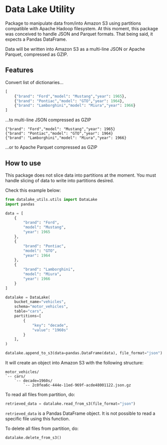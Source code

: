 # Data Lake Utility
Package to manipulate data from/into Amazon S3 using partitions compatible with Apache Hadoop filesystem.
At this moment, this package was conceived to handle JSON and Parquet formats. That being said, it expects a Pandas DataFrame.

Data will be written into Amazon S3 as a multi-line JSON or Apache Parquet, compressed as GZIP.
## Features
Convert list of dictionaries...
```python
[
    {"brand": "Ford","model": "Mustang","year": 1965},
    {"brand": "Pontiac","model": "GTO","year": 1964},
    {"brand": "Lamborghini","model": "Miura","year": 1966}
]
```
...to multi-line JSON compressed as GZIP
```text
{"brand": "Ford","model": "Mustang","year": 1965}
{"brand": "Pontiac","model": "GTO","year": 1964}
{"brand": "Lamborghini","model": "Miura","year": 1966}
```

...or to Apache Parquet compressed as GZIP


## How to use
This package does not slice data into partitions at the moment. You must handle slicing of data to write into partitions desired.

Check this example below:
```python
from datalake_utils.utils import DataLake
import pandas

data = [
    {
        "brand": "Ford",
        "model": "Mustang",
        "year": 1965
    },
    {
        "brand": "Pontiac",
        "model": "GTO",
        "year": 1964
    },
    {
        "brand": "Lamborghini",
        "model": "Miura",
        "year": 1966
    }
]

datalake = DataLake(
    bucket_name="vehicles",
    schema="motor_vehicles",
    table="cars",
    partitions=[
        {
            "key": "decade",
            "value": "1960s"
        }
    ],
)

datalake.append_to_s3(data=pandas.DataFrame(data), file_format="json")
```

It will create an object into Amazon S3 with the following structure:
```
motor_vehicles/
`-- cars/
    `-- decade=1960s/
        `-- 2c0fea6c-444e-11ed-969f-acde48001122.json.gz
```

To read all files from partition, do:
```python
retrieved_data = datalake.read_from_s3(file_format="json")
```
`retrieved_data` is a Pandas DataFrame object. It is not possible to read a specific file using this function.


To delete all files from partition, do:
```python
datalake.delete_from_s3()
```